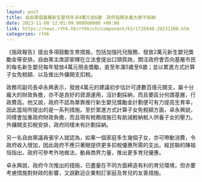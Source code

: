 ```yaml
---
layout: post
title: 自由黨倡基層新生嬰兒年派4萬元至6歲　政府指開支龐大故不採納
date: 2023-11-08 12:01:09.000000000 +08:00
link: https://news.rthk.hk/rthk/ch/component/k2/1726940-20231108.htm
categories: rthk
---
```


《施政報告》提出多項鼓勵生育措施，包括加強托兒服務、發放2萬元新生嬰兒獎勵金等安排。自由黨主席邵家輝在立法會提出口頭質詢，關注政府會否向基層市民的每名新生嬰兒每年發放4萬元現金獎勵，直至年滿5歲至6歲；並以累進方式計算子女免稅額、以及推出外傭開支扣稅。

政務司副司長卓永興表示，發放4萬元的建議初步估計可達數百億元開支，屬十分龐大的財政負擔，亦不是良好的資源運用，沒計劃採納，而且要區分何謂基層，行政費高。他又說，政府不認為單靠推行新生嬰兒獎勵金計劃便可有力提高生育率，因此當局所提出的是一系列措施。至於累進方式計算子女免稅額方面，卓永興說，同樣會加重政府財政負擔，而且現有稅務措施已有助減輕納稅人供養子女的壓力。外傭開支扣稅安排，政府同樣未有計劃採納。

另一名自由黨議員張宇人就認為，如果一個家庭多生幾個子女，亦可帶動消費，令政府收入增加，因此政府不應只著眼提供更多扣稅優惠所需的支出。經民聯的陳祖恒指出，政府可參考外地做法，動員商界力量，推出更多育兒優惠。

卓永興說，政府今次推出的措施，已盡量在不同方面締造有利的育兒環境，但亦要考慮措施對財政的影響，又說歡迎企業制訂家庭及育兒的友善措施。
